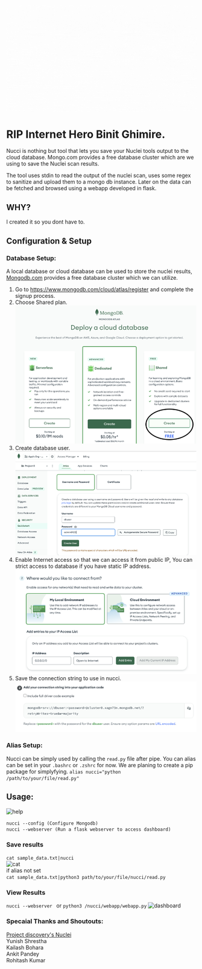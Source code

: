 ![Nucci](https://github.com/smaranchand/nucci/raw/main/src/nucci.gif)

# RIP Internet Hero Binit Ghimire.

Nucci is nothing but tool that lets you save your Nuclei tools output to the cloud database. Mongo.com provides a free database cluster which are we using to save the Nuclei scan  results.

The tool uses stdin to read the output of the nuclei scan, uses some regex to sanitize and upload them to a mongo db instance. Later on the data can be fetched and browsed using a webapp developed in flask.

## WHY?

I created it so you dont have to.

## Configuration & Setup

### Database Setup:

A local database or cloud database can be used to store the nuclei results, [Mongodb.com](https://www.mongodb.com) provides a free database cluster which we can utilize.

1. Go to https://www.mongodb.com/cloud/atlas/register and complete the signup process.
2. Choose Shared plan.
![Free Plan](https://github.com/smaranchand/nucci/blob/main/src/free.png)
3. Create database user.
![Create Creds](https://github.com/smaranchand/nucci/blob/main/src/create_creds.png)
4. Enable Internet access so that we can access it from public IP, You can strict access to database if you have static IP address.
![Enable Access](https://github.com/smaranchand/nucci/blob/main/src/network.png)
5. Save the connection string to use in nucci.
![Connection String](https://github.com/smaranchand/nucci/blob/main/src/db_connection.png)

### Alias Setup:

Nucci can be simply used by calling the ```read.py``` file after pipe. You can alias can be set in your ```.bashrc``` or ```.zshrc```
for now. We are planing to create a pip package for simplyfying.
```alias nucci="python /path/to/your/file/read.py"```

## Usage:

![help](https://github.com/smaranchand/nucci/raw/main/src/help.png)<br>

```console
nucci --config (Configure Mongodb)
nucci --webserver (Run a flask webserver to access dashboard)
```
### Save results
```cat sample_data.txt|nucci``` <br>
![cat](https://github.com/smaranchand/nucci/raw/main/src/cat.png)<br>
if alias not set <br>
```cat sample_data.txt|python3 path/to/your/file/nucci/read.py```

### View Results
 ```nucci --webserver ``` or ```python3 /nucci/webapp/webapp.py```
 ![dashboard](https://github.com/smaranchand/nucci/raw/main/src/dashboard.png)<br>

### Specaial Thanks and Shoutouts:

[Project discovery's Nuclei](https://github.com/projectdiscovery/nuclei)<br>
Yunish Shrestha<br>
Kailash Bohara<br>
Ankit Pandey<br>
Rohitash Kumar
